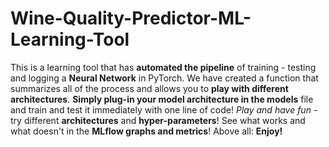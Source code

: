 # Wine-Quality-Predictor-ML-Learning-Tool
This is a learning tool that has **automated the pipeline** of training - testing and logging a **Neural Network** in PyTorch. We have created a function that summarizes all of the process and allows you to **play with different architectures**. **Simply plug-in your model architecture in the models** file and train and test it immediately with one line of code! 
_Play and have fun_ - try different **architectures** and **hyper-parameters**! See what works and what doesn't in the **MLflow graphs and metrics**! Above all: **Enjoy!** 
